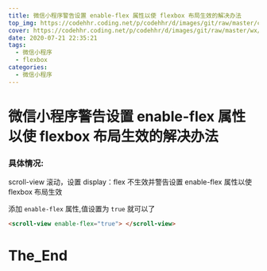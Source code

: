 ```yaml
---
title: 微信小程序警告设置 enable-flex 属性以使 flexbox 布局生效的解决办法
top_img: https://codehhr.coding.net/p/codehhr/d/images/git/raw/master/csslayouts/sunrise.jpg
cover: https://codehhr.coding.net/p/codehhr/d/images/git/raw/master/wx/wxminipro.jpg
date: 2020-07-21 22:35:21
tags:
  - 微信小程序
  - flexbox
categories:
  - 微信小程序
---
```


# 微信小程序警告设置 enable-flex 属性以使 flexbox 布局生效的解决办法

### 具体情况:

scroll-view 滚动，设置 display：flex 不生效并警告设置 enable-flex 属性以使 flexbox 布局生效

添加 `enable-flex` 属性,值设置为 `true` 就可以了

```html
<scroll-view enable-flex="true"> </scroll-view>
```

# The_End
